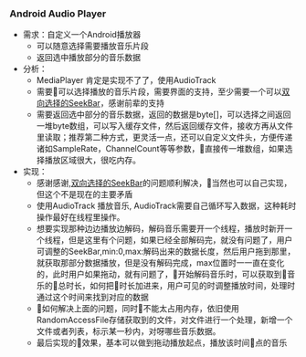 ### Android Audio Player
* 需求：自定义一个Android播放器
    * 可以随意选择需要播放音乐片段
    * 返回选中播放部分的音乐数据
* 分析：
    * MediaPlayer 肯定是实现不了了，使用AudioTrack
    * 需要可以选择播放的音乐片段，需要界面的支持，至少需要一个可以[双向选择的SeekBar](https://github.com/Jay-Goo/RangeSeekBar)，感谢前辈的支持
    * 需要返回选中部分的音乐数据，返回的数据是byte[]，可以选择之间返回一堆byte数组，可以写入缓存文件，然后返回缓存文件，接收方再从文件里读取；推荐第二种方式，更灵活一点，还可以自定义文件头，方便传递诸如SampleRate，ChannelCount等等参数，直接传一堆数组，如果选择播放区域很大，很吃内存。
* 实现：
    * 感谢感谢,[双向选择的SeekBar](https://github.com/Jay-Goo/RangeSeekBar)的问题顺利解决，当然也可以自己实现，但这个不是现在的主要矛盾
    * 使用AudioTrack 播放音乐, AudioTrack需要自己循环写入数据，这种耗时操作最好在线程里操作。
    * 想要实现那种边边播放边解码，解码音乐需要开一个线程，播放时新开一个线程，但是这里有个问题，如果已经全部解码完，就没有问题了，用户可调整的SeekBar,min:0,max:解码出来的数据长度，然后用户拖到那里，就获取那部分数据播放，但是没有解码完成，max位置时一一直在变化的，此时用户如果拖动，就有问题了，开始解码音乐时，可以获取到音乐的总时长，如何把时长加进来，用户可见的时调整播放时间，处理时通过这个时间来找到对应的数据
    * 如何解决上面的问题，同时不能太占用内存，依旧使用RandomAccessFile存储获取到的文件，对文件进行一个处理，新增一个文件或者列表，标示某一秒内，对呀哪些音乐数据。
    * 最后实现的效果，基本可以做到拖动播放起点，播放该时间点的音乐